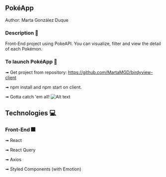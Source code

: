 ## PokéApp 
Author: Marta González Duque

### Description :paperclip:
Front-End project using PokeAPI. You can visualize, filter and view the detail of each Pokémon. 

### To launch PokéApp :rocket:
➟ Get project from repository: https://github.com/MartaMGD/birdyview-client

➟ npm install and npm start on client.

➟ Gotta catch 'em all! ![ Alt text](https://haotso.carrd.co/assets/images/image01.gif?v34939071545061.gif)

## Technologies :computer:
### Front-End :fireworks:
➟ React

➟ React Query

➟ Axios

➟ Styled Components (with Emotion)



